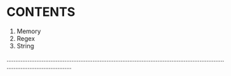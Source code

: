 # CONTENTS

1. Memory
2. Regex
3. String

.................................................................................................................................................................
